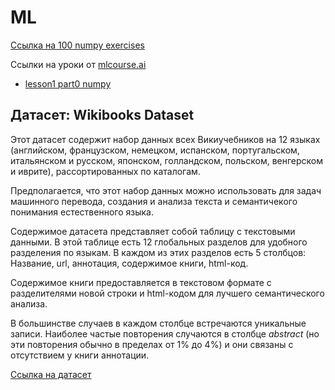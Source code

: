 # ML

[Ссылка на 100 numpy exercises](https://github.com/Lisoleg555/numpy-100/blob/master/100_Numpy_exercises.ipynb)

Ссылки на уроки от [mlcourse.ai](https://github.com/Lisoleg555/mlcourse.ai)

* [lesson1 part0 numpy](https://github.com/Lisoleg555/mlcourse.ai/blob/master/jupyter_russian/topic01_pandas_data_analysis/lesson1_part0_numpy.ipynb)

## Датасет: Wikibooks Dataset

Этот датасет содержит набор данных всех Викиучебников на 12 языках (английском, французском,
немецком, испанском, португальском, итальянском и русском, японском, голландском, польском,
венгерском и иврите), рассортированных по каталогам.

Предполагается, что этот набор данных можно использовать для задач машинного перевода,
создания и анализа текста и семантичекого понимания естественного языка.

Содержимое датасета представляет собой таблицу с текстовыми данными. В этой таблице есть 12
глобальных разделов для удобного разделения по языкам. В каждом из этих разделов есть 5 столбцов:
Название, url, аннотация, содержимое книги, html-код.

Содержимое книги предоставляется в текстовом формате с разделителями новой строки и html-кодом
для лучшего семантического анализа.

В большинстве случаев в каждом столбце встречаются уникальные записи. Наиболее частые повторения
случаются в столбце *abstract* (но эти повторения обычно в пределах от 1% до 4%) и они связаны с
отсутствием у книги аннотации.

[Ссылка на датасет](https://www.kaggle.com/dhruvildave/wikibooks-dataset)
